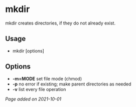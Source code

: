 # mkdir
mkdir creates directories, if they do not already exist.

## Usage
- mkdir [options]

## Options
- **-m=MODE** set file mode (chmod)
- **-p** no error if existing; make parent directories as needed
- **-v** list every file operation

*Page added on 2021-10-01*

